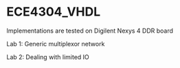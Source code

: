 # ECE4304_VHDL
Implementations are tested on Digilent Nexys 4 DDR board

Lab 1: Generic multiplexor network

Lab 2: Dealing with limited IO
